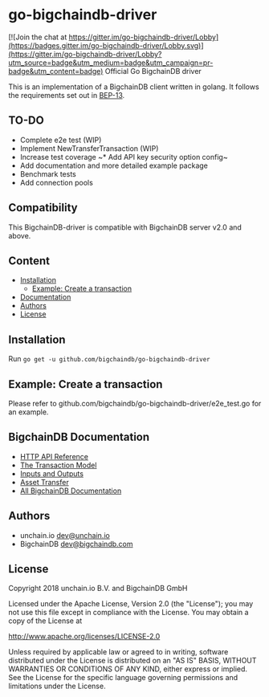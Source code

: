 # go-bigchaindb-driver

[![Join the chat at https://gitter.im/go-bigchaindb-driver/Lobby](https://badges.gitter.im/go-bigchaindb-driver/Lobby.svg)](https://gitter.im/go-bigchaindb-driver/Lobby?utm_source=badge&utm_medium=badge&utm_campaign=pr-badge&utm_content=badge)
Official Go BigchainDB driver

This is an implementation of a BigchainDB client written in golang. It follows the requirements set out in [BEP-13](https://github.com/bigchaindb/BEPs/tree/master/13).

## TO-DO

* Complete e2e test (WIP)
* Implement NewTransferTransaction (WIP)
* Increase test coverage
~* Add API key security option config~
* Add documentation and more detailed example package
* Benchmark tests
* Add connection pools

## Compatibility

This BigchainDB-driver is compatible with BigchainDB server v2.0 and above.

## Content

* [Installation](#installation)
   * [Example: Create a transaction](#example-create-a-transaction)
* [Documentation](#bigchaindb-documentation)
* [Authors](#authors)
* [License](#license)

## Installation

Run `go get -u github.com/bigchaindb/go-bigchaindb-driver`

## Example: Create a transaction

Please refer to github.com/bigchaindb/go-bigchaindb-driver/e2e_test.go for an example.

## BigchainDB Documentation

- [HTTP API Reference](https://docs.bigchaindb.com/projects/server/en/latest/http-client-server-api.html)
- [The Transaction Model](https://docs.bigchaindb.com/projects/server/en/latest/data-models/transaction-model.html?highlight=crypto%20conditions)
- [Inputs and Outputs](https://docs.bigchaindb.com/projects/server/en/latest/data-models/inputs-outputs.html)
- [Asset Transfer](https://docs.bigchaindb.com/projects/py-driver/en/latest/usage.html#asset-transfer)
- [All BigchainDB Documentation](https://docs.bigchaindb.com/)

## Authors

* unchain.io <dev@unchain.io>
* BigchainDB <dev@bigchaindb.com>

## License

Copyright 2018 unchain.io B.V. and BigchainDB GmbH

Licensed under the Apache License, Version 2.0 (the "License");
you may not use this file except in compliance with the License.
You may obtain a copy of the License at

   http://www.apache.org/licenses/LICENSE-2.0

Unless required by applicable law or agreed to in writing, software
distributed under the License is distributed on an "AS IS" BASIS,
WITHOUT WARRANTIES OR CONDITIONS OF ANY KIND, either express or implied.
See the License for the specific language governing permissions and
limitations under the License.
```
